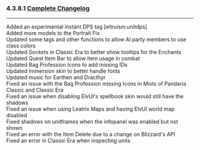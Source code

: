 ### 4.3.8.1 [Complete Changelog](https://github.com/eltreum0/eltruism/blob/main/Changelog.md)
___
Added an experimental instant DPS tag [eltruism:unitdps]  
Added more models to the Portrait Fix  
Updated some tags and other functions to allow AI party members to use class colors  
Updated Sockets in Classic Era to better show tooltips for the Enchants  
Updated Quest Item Bar to allow item usage in combat  
Updated Bag Profession Icons to add missing IDs  
Updated Immersion skin to better handle fonts  
Updated music for Earthen and Dracthyr  
Fixed an issue with the Bag Profession missing Icons in Mists of Pandaria Classic and Classic Era  
Fixed an issue when disabling ElvUI's spellbook skin would still have the shadows  
Fixed an issue when using Leatrix Maps and having ElvUI world map disabled  
Fixed shadows on unitframes when the infopanel was enabled but not shown  
Fixed an error with the Item Delete due to a change on Blizzard's API  
Fixed an error in Classic Era when inspecting units
